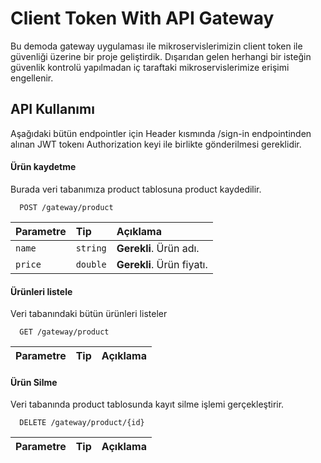 # Client Token With API Gateway

Bu demoda gateway uygulaması ile mikroservislerimizin client token ile güvenliği üzerine bir proje geliştirdik. Dışarıdan gelen herhangi bir isteğin güvenlik kontrolü yapılmadan iç taraftaki mikroservislerimize erişimi engellenir.

## API Kullanımı

Aşağıdaki bütün endpointler için Header kısmında /sign-in endpointinden alınan JWT tokenı Authorization keyi ile birlikte gönderilmesi gereklidir.

#### Ürün kaydetme

Burada veri tabanımıza product tablosuna product kaydedilir.


```http
  POST /gateway/product
```

| Parametre | Tip     | Açıklama                |
| :-------- | :------- | :------------------------- |
| `name` | `string` | **Gerekli**. Ürün adı. |
| `price` | `double` | **Gerekli**. Ürün fiyatı. |

#### Ürünleri listele
Veri tabanındaki bütün ürünleri listeler

```http
  GET /gateway/product
```

| Parametre | Tip     | Açıklama                       |
| :-------- | :------- | :-------------------------------- |

#### Ürün Silme

Veri tabanında product tablosunda kayıt silme işlemi gerçekleştirir.


```http
  DELETE /gateway/product/{id}
```

| Parametre | Tip     | Açıklama                |
| :-------- | :------- | :-------------------------------- |